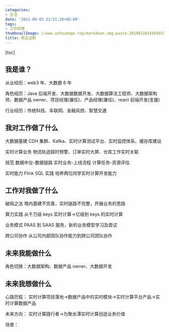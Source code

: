 ```yaml
---
categories:
- 生活
date: '2021-09-03 23:51:28+08:00'
tags:
- 工作日常
thumbnailImage: //www.azheimage.top/markdown-img-paste-20190110143649189.png
title: 转正述职
---
```


[toc]
<!--more-->

## 我是谁？

从业经历：web3 年、大数据 6 年

角色经历：Java 后端开发、大数据数据开发、大数据算法工程师、大数据架构师、数据产品 owner、项目经理(兼任)、产品经理(兼任)、react 前端开发(支援)

行业经历：传统科技、车联网、金融风控、智慧交通

## 我对工作做了什么

大数据基建
CDH 集群、Kafka、实时计算测试平台、实时监控体系、缓存库建设

实时计算业务
物流轨迹超时预警、订单实时大屏、仓库工作实时关联

规范
数据中台-数据链路
实时业务-上线流程
计算任务-资源评估

实时能力
Flink SQL 实践
培养两位同学实时计算开发能力

## 工作对我做了什么

破局之法
塔内基建不完善，实时链路不完整，开展业务的思路

算力实践
从千万级 keys 实时计算->亿级别 keys 的实时计算

业务模式
PAAS 到 SAAS 服务，新的业务模型学习及尝试

跨公司协作
从公司内部团队协作能力到跨公司团队协作

## 未来我能做什么

角色切换：大数据架构、数据产品 owner、大数据开发

## 未来我想做什么

心路历程：
实时计算项目落地->数据产品中的实时模块->实时计算平台产品->实时计算数据产品

未来方向：
实时计算践行者->为聚水潭实时计算创造业务价值

场景：